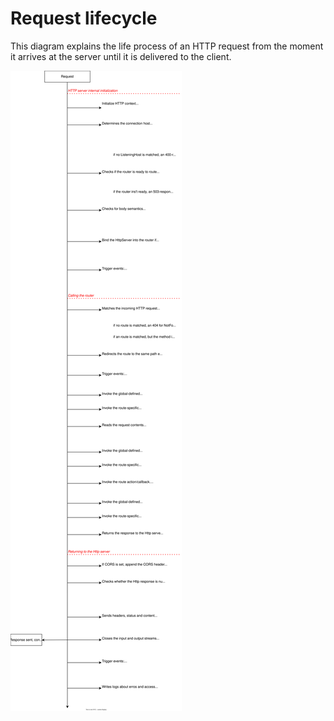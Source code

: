 # Request lifecycle

This diagram explains the life process of an HTTP request from the moment it arrives at the server until it is delivered to the client.

<img src="/assets/img/sisk-lifespan.svg">